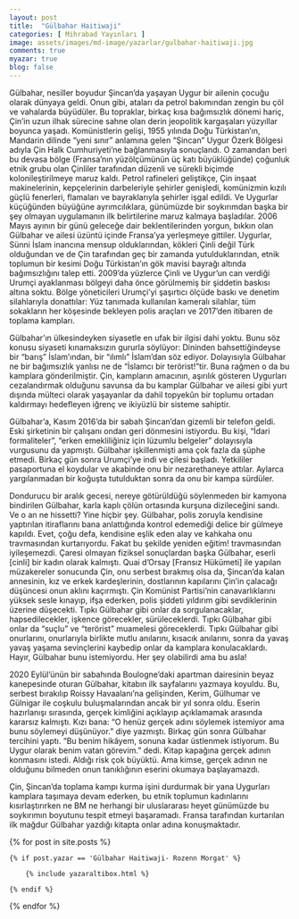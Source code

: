 ```yaml
---
layout: post
title:  "Gülbahar Haitiwaji"
categories: [ Mihrabad Yayınları ]
image: assets/images/md-image/yazarlar/gulbahar-haitiwaji.jpg
comments: true
myazar: true
blog: false
---
```


Gülbahar, nesiller boyudur Şincan’da yaşayan Uygur bir ailenin çocuğu olarak dünyaya geldi.
Onun gibi, ataları da petrol bakımından zengin bu çöl ve vahalarda büyüdüler.
Bu topraklar, birkaç kısa bağımsızlık dönemi hariç, Çin’in uzun ilhak sürecine sahne olan derin jeopolitik kargaşaları yüzyıllar boyunca yaşadı.
Komünistlerin gelişi, 1955 yılında Doğu Türkistan’ın, Mandarin dilinde “yeni sınır” anlamına gelen “Şincan” Uygur Özerk Bölgesi adıyla Çin Halk Cumhuriyeti’ne bağlanmasıyla sonuçlandı.
O zamandan beri bu devasa bölge (Fransa’nın yüzölçümünün üç katı büyüklüğünde) çoğunluk etnik grubu olan Çinliler tarafından düzenli ve sürekli biçimde kolonileştirilmeye maruz kaldı.
Petrol rafineleri geliştikçe, Çin inşaat makinelerinin, kepçelerinin darbeleriyle şehirler genişledi, komünizmin kızılı güçlü fenerleri, flamaları ve bayraklarıyla şehirler işgal edildi.
Ve Uygurlar küçüğünden büyüğüne ayrımcılıklara, günümüzde bir soykırımdan başka bir şey olmayan uygulamanın ilk belirtilerine maruz kalmaya başladılar.
2006 Mayıs ayının bir günü geleceğe dair beklentilerinden yorgun, bıkkın olan Gülbahar ve ailesi üzüntü içinde Fransa’ya yerleşmeye gittiler.
Uygurlar, Sünni İslam inancına mensup olduklarından, kökleri Çinli değil Türk olduğundan ve de Çin tarafından geç bir zamanda yutulduklarından, etnik toplumun bir kesimi Doğu Türkistan’ın gök mavisi bayrağı altında bağımsızlığını talep etti.
2009’da yüzlerce Çinli ve Uygur’un can verdiği Urumçi ayaklanması bölgeyi daha önce görülmemiş bir şiddetin baskısı altına soktu. Bölge yöneticileri Urumçi’yi şaşırtıcı ölçüde baskı ve denetim silahlarıyla donattılar: Yüz tanımada kullanılan kameralı silahlar, tüm sokakların her köşesinde bekleyen polis araçları ve 2017’den itibaren de toplama kampları. 

Gülbahar’ın ülkesindeyken siyasetle en ufak bir ilgisi dahi yoktu. Bunu söz konusu siyaseti kınamaksızın gururla söylüyor: Dininden bahsettiğindeyse bir “barış” İslam’ından, bir “ılımlı” İslam’dan söz ediyor. Dolayısıyla Gülbahar ne bir bağımsızlık yanlısı ne de “İslamcı bir terörist!”tir. Buna rağmen o da bu kamplara gönderilmiştir. Çin, kampların amacının, aşırılık gösteren Uygurları cezalandırmak olduğunu savunsa da bu kamplar Gülbahar ve ailesi gibi yurt dışında mülteci olarak yaşayanlar da dahil topyekûn bir toplumu ortadan kaldırmayı hedefleyen iğrenç ve ikiyüzlü bir sisteme sahiptir.

Gülbahar’a, Kasım 2016’da bir sabah Şincan’dan gizemli bir telefon geldi. Eski şirketinin bir çalışanı ondan geri dönmesini istiyordu. Bu kişi, “İdari formaliteler”, “erken emekliliğiniz için lüzumlu belgeler” dolayısıyla vurgusunu da yapmıştı. Gülbahar işkillenmişti ama çok fazla da şüphe etmedi. Birkaç gün sonra Urumçi’ye indi ve çilesi başladı. Yetkililer pasaportuna el koydular ve akabinde onu bir nezarethaneye attılar. Aylarca yargılanmadan bir koğuşta tutulduktan sonra da onu bir kampa sürdüler. 

Dondurucu bir aralık gecesi, nereye götürüldüğü söylenmeden bir kamyona bindirilen Gülbahar, karla kaplı çölün ortasında kurşuna dizileceğini sandı. Ve o an ne hissetti? Yine hiçbir şey.
Gülbahar, polis zoruyla kendisine yaptırılan itiraflarını bana anlattığında kontrol edemediği delice bir gülmeye kapıldı. Evet, çoğu defa, kendisine eşlik eden alay ve kahkaha onu travmasından kurtarıyordu. 
Fakat bu şekilde yeniden eğitim! travmasından iyileşemezdi. Çaresi olmayan fiziksel sonuçlardan başka Gülbahar, eserli [cinli] bir kadın olarak kalmıştı. Quai d’Orsay [Fransız Hükümeti] ile yapılan müzakereler sonucunda Çin, onu serbest bırakmış olsa da, Şincan’da kalan annesinin, kız ve erkek kardeşlerinin, dostlarının kapılarını Çin’in çalacağı düşüncesi onun aklını kaçırmıştı. Çin Komünist Partisi’nin canavarlıklarını yüksek sesle kınayıp, ifşa ederken, polis şiddeti yıldırım gibi sevdiklerinin üzerine düşecekti. Tıpkı Gülbahar gibi onlar da sorgulanacaklar, hapsedilecekler, işkence görecekler, sürüleceklerdi. Tıpkı Gülbahar gibi onlar da “suçlu” ve “terörist” muamelesi göreceklerdi. Tıpkı Gülbahar gibi onurlarını, onurlarıyla birlikte mutlu anılarını, kısacık anılarını, sonra da yavaş yavaş yaşama sevinçlerini kaybedip onlar da kamplara konulacaklardı. Hayır, Gülbahar bunu istemiyordu. Her şey olabilirdi ama bu asla!

2020 Eylül’ünün bir sabahında Boulogne’daki apartman dairesinin beyaz kanepesinde oturan Gülbahar, kitabın ilk sayfalarını yazmaya koyuldu. Bu, serbest bırakılıp Roissy Havaalanı’na gelişinden, Kerim, Gülhumar ve Gülnigar ile coşkulu buluşmalarından ancak bir yıl sonra oldu. Eserin hazırlanışı sırasında, gerçek kimliğini açıklayıp açıklamamak arasında kararsız kalmıştı. Kızı bana: “O henüz gerçek adını söylemek istemiyor ama bunu söylemeyi düşünüyor.” diye yazmıştı. Birkaç gün sonra Gülbahar tercihini yaptı. “Bu benim hikâyem, sonuna kadar üstlenmek istiyorum. Bu Uygur olarak benim vatan görevim.” dedi. Kitap kapağına gerçek adının konmasını istedi. Aldığı risk çok büyüktü. Ama kimse, gerçek adının ne olduğunu bilmeden onun tanıklığının eserini okumaya başlayamazdı.

Çin, Şincan’da toplama kampı kurma işini durdurmak bir yana Uygurları kamplara taşımaya devam ederken, bu etnik toplumun kadınlarını kısırlaştırırken ne BM ne herhangi bir uluslararası heyet günümüzde bu soykırımın boyutunu tespit etmeyi başaramadı. Fransa tarafından kurtarılan ilk mağdur Gülbahar yazdığı kitapta onlar adına konuşmaktadır.


<div class="row">

{% for post in site.posts %}

    {% if post.yazar == 'Gülbahar Haitiwaji- Rozenn Morgat' %}

        {% include yazaraltibox.html %}

    {% endif %}

{% endfor %}
</div>